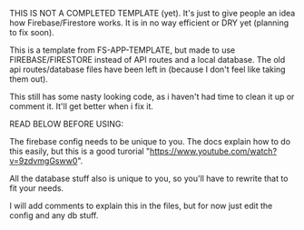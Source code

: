 THIS IS NOT A COMPLETED TEMPLATE (yet). It's just to give people an idea how Firebase/Firestore works. It is in no way efficient or DRY yet (planning to fix soon).


This is a template from FS-APP-TEMPLATE, but made to use FIREBASE/FIRESTORE instead of API routes and a local database. The old api routes/database files have been left in (because I don't feel like taking them out).

This still has some nasty looking code, as i haven't had time to clean it up or comment it. It'll get better when i fix it.


READ BELOW BEFORE USING:

The firebase config needs to be unique to you. The docs explain how to do this easily, but this is a good turorial "https://www.youtube.com/watch?v=9zdvmgGsww0". 

All the database stuff also is unique to you, so you'll have to rewrite that to fit your needs. 

I will add comments to explain this in the files, but for now just edit the config and any db stuff.
